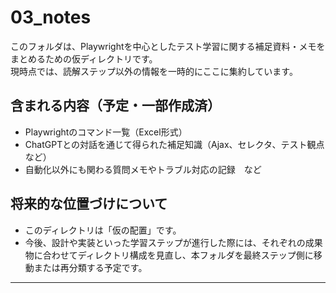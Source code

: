 # 03_notes

このフォルダは、Playwrightを中心としたテスト学習に関する補足資料・メモをまとめるための仮ディレクトリです。  
現時点では、読解ステップ以外の情報を一時的にここに集約しています。

## 含まれる内容（予定・一部作成済）

- Playwrightのコマンド一覧（Excel形式）
- ChatGPTとの対話を通じて得られた補足知識（Ajax、セレクタ、テスト観点など）
- 自動化以外にも関わる質問メモやトラブル対応の記録　など

## 将来的な位置づけについて

- このディレクトリは「仮の配置」です。  
- 今後、設計や実装といった学習ステップが進行した際には、それぞれの成果物に合わせてディレクトリ構成を見直し、本フォルダを最終ステップ側に移動または再分類する予定です。

---

